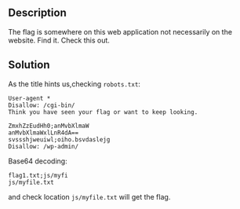 ## Description
The flag is somewhere on this web application not necessarily on the website. Find it. Check this out.

## Solution
As the title hints us,checking `robots.txt`:

```
User-agent *
Disallow: /cgi-bin/
Think you have seen your flag or want to keep looking.

ZmxhZzEudHh0;anMvbXlmaW
anMvbXlmaWxlLnR4dA==
svssshjweuiwl;oiho.bsvdaslejg
Disallow: /wp-admin/
```


Base64 decoding:

```
flag1.txt;js/myfi
js/myfile.txt
```

and check location `js/myfile.txt` will get the flag.